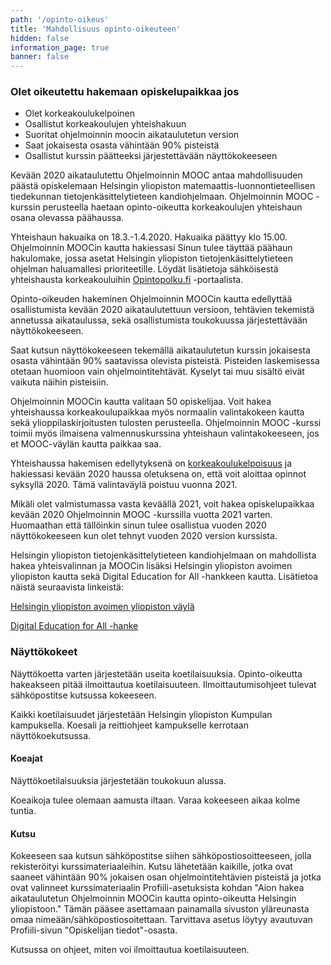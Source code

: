 ```yaml
---
path: '/opinto-oikeus'
title: 'Mahdollisuus opinto-oikeuteen'
hidden: false
information_page: true
banner: false
---
```


### Olet oikeutettu hakemaan opiskelupaikkaa jos
* Olet korkeakoulukelpoinen
* Osallistut korkeakoulujen yhteishakuun
* Suoritat ohjelmoinnin moocin aikataulutetun version
* Saat jokaisesta osasta vähintään 90% pisteistä
* Osallistut kurssin päätteeksi järjestettävään näyttökokeeseen

Kevään 2020 aikataulutettu Ohjelmoinnin MOOC antaa mahdollisuuden päästä opiskelemaan Helsingin yliopiston matemaattis-luonnontieteellisen tiedekunnan tietojenkäsittelytieteen kandiohjelmaan. Ohjelmoinnin MOOC -kurssin perusteella haetaan opinto-oikeutta korkeakoulujen yhteishaun osana olevassa päähaussa.

Yhteishaun hakuaika on 18.3.-1.4.2020. Hakuaika päättyy klo 15.00. Ohjelmoinnin MOOCin kautta hakiessasi Sinun tulee täyttää päähaun hakulomake, jossa asetat Helsingin yliopiston tietojenkäsittelytieteen ohjelman haluamallesi prioriteetille. Löydät lisätietoja sähköisestä yhteishausta korkeakouluihin [Opintopolku.fi](https://opintopolku.fi/) -portaalista.

Opinto-oikeuden hakeminen Ohjelmoinnin MOOCin kautta edellyttää osallistumista kevään 2020 aikataulutettuun versioon, tehtävien tekemistä annetussa aikataulussa, sekä osallistumista toukokuussa järjestettävään näyttökokeeseen.

Saat kutsun näyttökokeeseen tekemällä aikataulutetun kurssin jokaisesta osasta vähintään 90% saatavissa olevista pisteistä. Pisteiden laskemisessa otetaan huomioon vain ohjelmointitehtävät. Kyselyt tai muu sisältö eivät vaikuta näihin pisteisiin.

Ohjelmoinnin MOOCin kautta valitaan 50 opiskelijaa. Voit hakea yhteishaussa korkeakoulupaikkaa myös normaalin valintakokeen kautta sekä ylioppilaskirjoitusten tulosten perusteella. Ohjelmoinnin MOOC -kurssi toimii myös ilmaisena valmennuskurssina yhteishaun valintakokeeseen, jos et MOOC-väylän kautta paikkaa saa.

Yhteishaussa hakemisen edellytyksenä on [korkeakoulukelpoisuus](https://www.helsinki.fi/fi/opiskelijaksi/yhteishaku/hakemuksen-liitteet-paahaussa#section-26498) ja hakiessasi kevään 2020 haussa oletuksena on, että voit aloittaa opinnot syksyllä 2020. Tämä valintaväylä poistuu vuonna 2021.

Mikäli olet valmistumassa vasta keväällä 2021, voit hakea opiskelupaikkaa kevään 2020 Ohjelmoinnin MOOC -kurssilla vuotta 2021 varten. Huomaathan että tällöinkin sinun tulee osallistua vuoden 2020 näyttökokeeseen kun olet tehnyt vuoden 2020 version kurssista.

Helsingin yliopiston tietojenkäsittelytieteen kandiohjelmaan on mahdollista hakea yhteisvalinnan ja MOOCin lisäksi Helsingin yliopiston avoimen yliopiston kautta sekä Digital Education for All -hankkeen kautta. Lisätietoa näistä seuraavista linkeistä:

[Helsingin yliopiston avoimen yliopiston väylä](https://www.helsinki.fi/fi/avoin-yliopisto/opiskelu/tule-opiskelemaan/tavoitteena-tutkinto)

[Digital Education for All -hanke](https://www.helsinki.fi/fi/projektit/digital-education-for-all/)

### Näyttökokeet

Näyttökoetta varten järjestetään useita koetilaisuuksia. Opinto-oikeutta hakeakseen pitää ilmoittautua koetilaisuuteen. Ilmoittautumisohjeet tulevat sähköpostitse kutsussa kokeeseen.

Kaikki koetilaisuudet järjestetään Helsingin yliopiston Kumpulan kampuksella. Koesali ja reittiohjeet kampukselle kerrotaan näyttökoekutsussa.

<!-- Lisätietoja näyttökokeesta: [Näyttökokeesta](./nayttokokeesta) -->

#### Koeajat

Näyttökoetilaisuuksia järjestetään toukokuun alussa.

Koeaikoja tulee olemaan aamusta iltaan. Varaa kokeeseen aikaa kolme tuntia.

#### Kutsu

Kokeeseen saa kutsun sähköpostitse siihen sähköpostiosoitteeseen, jolla rekisteröityi kurssimateriaaleihin. Kutsu lähetetään kaikille, jotka ovat saaneet vähintään 90% jokaisen osan ohjelmointitehtävien pisteistä ja jotka ovat valinneet kurssimateriaalin Profiili-asetuksista kohdan "Aion hakea aikataulutetun Ohjelmoinnin MOOCin kautta opinto-oikeutta Helsingin yliopistoon." Tämän pääsee asettamaan painamalla sivuston yläreunasta omaa nimeään/sähköpostiosoitettaan. Tarvittava asetus löytyy avautuvan Profiili-sivun "Opiskelijan tiedot"-osasta.

Kutsussa on ohjeet, miten voi ilmoittautua koetilaisuuteen.
